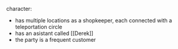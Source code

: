 character:
- has multiple locations as a shopkeeper, each connected with a teleportation circle
- has an asistant called [[Derek]]
- the party is a frequent customer